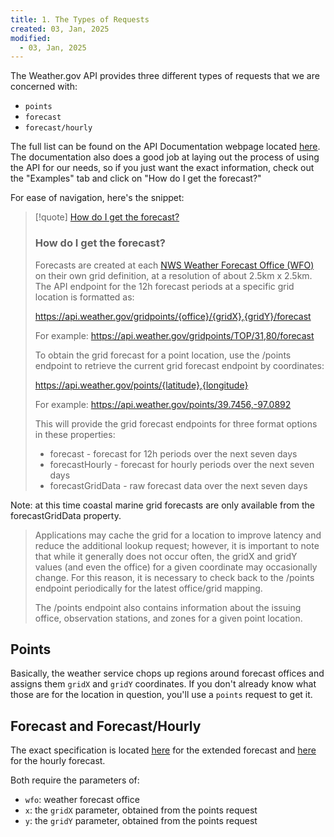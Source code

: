 ```yaml
---
title: 1. The Types of Requests
created: 03, Jan, 2025
modified:
  - 03, Jan, 2025
---
```

The Weather.gov API provides three different types of requests that we are concerned with:

- `points`
- `forecast`
- `forecast/hourly`

The full list can be found on the API Documentation webpage located [here](https://www.weather.gov/documentation/services-web-api#/). The documentation also does a good job at laying out the process of using the API for our needs, so if you just want the exact information, check out the "Examples" tab and click on "How do I get the forecast?"

For ease of navigation, here's the snippet:

>[!quote] [How do I get the forecast?](https://www.weather.gov/documentation/services-web-api#/)
>### How do I get the forecast?
>
>Forecasts are created at each [NWS Weather Forecast Office (WFO)](https://www.weather.gov/srh/nwsoffices) on their own grid definition, at a resolution of about 2.5km x 2.5km. The API endpoint for the 12h forecast periods at a specific grid location is formatted as:
>
>https://api.weather.gov/gridpoints/{office}/{gridX},{gridY}/forecast
>
>For example: https://api.weather.gov/gridpoints/TOP/31,80/forecast
>
>To obtain the grid forecast for a point location, use the /points endpoint to retrieve the current grid forecast endpoint by coordinates:
>
> https://api.weather.gov/points/{latitude},{longitude}
>
>For example: https://api.weather.gov/points/39.7456,-97.0892
>
>This will provide the grid forecast endpoints for three format options in these properties:
>
> - forecast - forecast for 12h periods over the next seven days
> - forecastHourly - forecast for hourly periods over the next seven days
> - forecastGridData - raw forecast data over the next seven days
>
Note: at this time coastal marine grid forecasts are only available from the forecastGridData property.
>
>Applications may cache the grid for a location to improve latency and reduce the additional lookup request; however, it is important to note that while it generally does not occur often, the gridX and gridY values (and even the office) for a given coordinate may occasionally change. For this reason, it is necessary to check back to the /points endpoint periodically for the latest office/grid mapping.
>
>The /points endpoint also contains information about the issuing office, observation stations, and zones for a given point location.

## Points

Basically, the weather service chops up regions around forecast offices and assigns them `gridX` and `gridY` coordinates. If you don't already know what those are for the location in question, you'll use a `points` request to get it.

## Forecast and Forecast/Hourly

The exact specification is located [here](https://www.weather.gov/documentation/services-web-api#/default/gridpoint_forecast) for the extended forecast and [here](https://www.weather.gov/documentation/services-web-api#/default/gridpoint_forecast_hourly) for the hourly forecast.

Both require the parameters of:

- `wfo`: weather forecast office
- `x`: the `gridX` parameter, obtained from the points request
- `y`: the `gridY` parameter, obtained from the points request